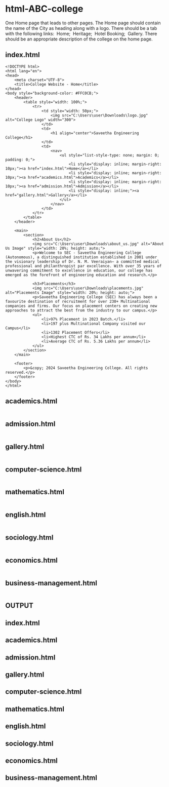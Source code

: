 # html-ABC-college

One Home page that leads to other pages. The Home page should contain the name of the City as heading along with a logo. There should be a tab with the following links:
 Home;
 Heritage;
 Hotel Booking;
 Gallery.
There should be an appropriate description of the college on the home page.

## index.html
```
<!DOCTYPE html>
<html lang="en">
<head>
    <meta charset="UTF-8">
    <title>College Website - Home</title>
</head>
<body style="background-color: #FFC0CB;">  
    <header>
        <table style="width: 100%;">
            <tr>
                <td style="width: 50px;">
                    <img src="C:\Users\user\Downloads\logo.jpg" alt="College Logo" width="300">
                </td>
                <td>
                    <h1 align="center">Saveetha Engineering College</h1>
                </td>
                <td>
                    <nav>
                        <ul style="list-style-type: none; margin: 0; padding: 0;">
                            <li style="display: inline; margin-right: 10px;"><a href="index.html">Home</a></li>
                            <li style="display: inline; margin-right: 10px;"><a href="academics.html">Academics</a></li>
                            <li style="display: inline; margin-right: 10px;"><a href="admission.html">Admission</a></li>
                            <li style="display: inline;"><a href="gallery.html">Gallery</a></li>
                        </ul>
                    </nav>
                </td>
            </tr>
        </table>
    </header>
    
    <main>
        <section>
            <h2>About Us</h2>
            <img src="C:\Users\user\Downloads\about_us.jpg" alt="About Us Image" style="width: 20%; height: auto;">
            <p>Welcome to SEC - Saveetha Engineering College (Autonomous), a distinguished institution established in 2001 under the visionary leadership of Dr. N. M. Veeraiyan— a committed medical professional and philanthropist par excellence. With over 35 years of unwavering commitment to excellence in education, our college has emerged as the forefront of engineering education and research.</p>
            
            <h3>Placements</h3>
            <img src="C:\Users\user\Downloads\placements.jpg" alt="Placements Image" style="width: 20%; height: auto;">
            <p>Saveetha Engineering College (SEC) has always been a favourite destination of recruitment for over 230+ Multinational companies and firms. Our focus on placement centers on creating new approaches to attract the best from the industry to our campus.</p>
            <ul>
                <li>97% Placement in 2023 Batch.</li>
                <li>197 plus Multinational Company visited our Campus</li>
                <li>1302 Placement Offers</li>
                <li>Highest CTC of Rs. 34 Lakhs per annum</li>
                <li>Average CTC of Rs. 5.36 Lakhs per annum</li>
            </ul>
        </section>
    </main>
    
    <footer>
        <p>&copy; 2024 Saveetha Engineering College. All rights reserved.</p>
    </footer>
</body>
</html>
```
## academics.html
```

```
## admission.html
```

```
## gallery.html
```

```
## computer-science.html
```

```
## mathematics.html
```

```
## english.html
```

```
## sociology.html
```

```
## economics.html
```

```
## business-management.html
```

```

## OUTPUT

## index.html

## academics.html

## admission.html

## gallery.html

## computer-science.html

## mathematics.html

## english.html

## sociology.html

## economics.html

## business-management.html
